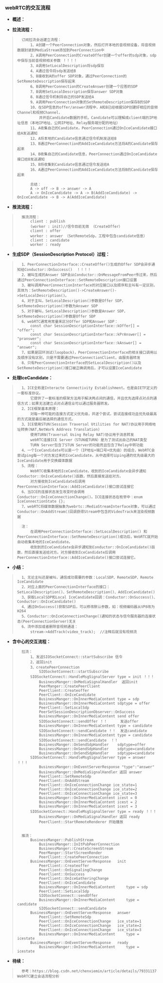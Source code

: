 ### webRTC的交互流程
- **概述：**
>
>
>
>
>
>

- **拉流流程：**
>       订阅拉流会话建立流程：
>           1、A创建一个PeerConnection对象，然后打开本地的音视频设备，将音视频数据封装到MediaStream添加到PeerConnection中
>           2、A调用PeerConnection的CreateOffer创建一个offer的sdp对象，sdp中保存当前音视频相关参数 ！！！！
>           3、A调用SetLocalDescription将sdp保存
>           4、A通过信令将sdp发送给B
>           5、B接收到A的offer SDP对象，通过PeerConnection的SetRemoteDescription保存起来
>           6、B调用PeerConnection的CreateAnswer创建一个应答的SDP
>           7、B调用SetLocalDescription保存answer SDP对象
>           8、B通过信令机制将自己的SDP发送给A
>           9、A调用PeerConnection对象的SetRemoteDescription保存B的SDP
>           10、在SDP信息的offer/answer流程中，A和B已经根据SDP创建好相应的音频Channel和视频Channel，
>               并开启Candidate数据的手机，Candidate可以理解成client端的IP地址信息（本地IP地址、公网IP地址、Relay服务端分配的地址）
>           11、A收集自己的Candidate，PeerConnection通过OnIceCandidate接口给A发送通知
>           12、A将本地的Candidate信息通过信令机制发送给B
>           13、B通过PeerConnection的AddIceCandidate方法将A的Candidate保存起来
>           14、B收集自己的Candidate信息，PeerConnection通过OnIceCandidate接口给B发送通知
>           15、B将收集到Candidate信息通过信令发送给A
>           16、A通过PeerConnection的AddIceCandidate方法将B的Candidate保存起来
>
>           总结：
>           A -> off -> B -> answer -> A
>           A -> OnIceCandidate -> A -> B(AddIceCandidate) -> OnIceCandidate -> B -> A(AddIceCandidate)
>

- **推流流程：**
>       推流流程：
>           client : publish
>           (worker : init)//信令目前无效 （CreateOffer）
>           client : offer
>           worker : answer （SetRemoteSdp，工程中包含candidate信息）
>           client : candidate
>           worker : ready
>
>

- **生成SDP（SessionDescription Protocol）过程：**
>       1、PeerConnectionInterface::CreateOffer()生成的Offer SDP会异步通知给Conductor::OnSuccess()  ！！！！
>       2、被叫生成的Answer SDP会从Conductor::OnMessageFromPeer传过来，然后通过PeerConnectionInterface::SetRemoteDescription接口设置
>       3、被叫调用PeerConnectionInterface的对应接口以及顺序和主叫有一定区别，具体为：SetRemoteDescription()->CreateAnswer()->SetLocalDescription()。
>       4、对于主叫，SetLocalDescription()参数是Offer SDP，SetRemoteDescription()参数为Answer SDP
>       5、对于被叫，SetLocalDescription()参数是Answer SDP，SetRemoteDescription()参数是Offer SDP
>       6、webRTC通常用常量来区分Offer SDP和Answer SDP：
>           const char SessionDescriptionInterface::kOffer[] = "offer";
>           const char SessionDescriptionInterface::kPrAnswer[] = "pranswer";
>           const char SessionDescriptionInterface::kAnswer[] = "answer";
>       7、如果是回环测试(loopback)，PeerConnectionInterface的相关接口调用以及顺序没有区别，只是不需要通过PeerConnectionClient，由服务器转发
>       8、只有PeerConnectionInterface的SetLocalDescription()以及SetRemoteDescription()接口被正确调用后，才可以设置IceCandidate
>

- **处理IceCandidate：**
>       1、ICE全称是Interacte Connectivity Establishment。也是由IETF定义的一套标准协议。
>           它提供了一套标准的框架方法用于解决两点间的通信，并且优先选择点对点的通信方式；如果无法建立点对点通信业可以通过服务器转发。
>       2、ICE框架基本原理：
>           对每一种可能的连接方式定义优先级，并逐个尝试，尝试连接成功且优先级最高的方式就是最后被选择的通信方式。
>       3、ICE使用STUN(Session Traversal Utilities for NAT)协议用于网络地址转换(NAT,NetWork Address Translation)
>           使用TURN(Traversal Using Relay NAT)协议用于消息转发
>           webRTC连接ICE Server（STUN或TURN）是为了测试出自己的NAT类型
>           TURN Server包含了STUN Server的功能而且包含了Relay中转功能
>       4、一个IceCandidate可以是一个（IP地址+端口号+优先级）的组合，WebRTC会尝试ping每一个对方发过来的IceCandidate，从中选择可以ping通的优先级最大的IceCandidate用于交换媒体数据
>       5、流程：
>           WebRTC收集本地的IceCandidate，收到的IceCandidate会异步通知Conductor::OnIceCandidate()函数，然后直接发送给对方。
>           对方接收到IceCandidate后调用PeerConnectionInterface::AddIceCandidate()接口尝试连接它
>       6、当ICE的连接状态发生改变时会调用Conductor::OnIceConnectionChange()。ICE连接状态在枚举中：enum IceConnectionState {};
>       7、webRTC将媒体数据抽象为webrtc::MediaStreamInterface对象，可以通过Conductor::OnAddStream()回调获得Stream中包含的VideoTrack来渲染视频数据
>
>       注：
>           在调用PeerConnectionInterface::SetLocalDescription() 和 PeerConnectionInterface::SetRemoteDescription()成功后，WebRTC就开始自动收集本地的IceCandidate。
>           收到到的IceCandidate会异步通知到Conductor::OnIceCandidate()函数，然后直接发送给对方。对方接收到IceCandidate后调用PeerConnectionInterface::AddIceCandidate()接口尝试连接它。
>
>
>

- **小结：**
>       1、无论主叫还是被叫，通信成功需要的参数：LocalSDP、RemoteSDP、Remote IceCandidate
>       2、对应上面的PeerConnectionInterface的接口：SetLocalDescription()、SetRemoteDescription()、AddIceCandidate()
>       3、获取LocalSDP和Local IceCandidate回调：Conductor::OnSuccess()、Conductor::OnIceCandidate()
>       4、通过OnSuccess()获取SDP后，可以修改默认参数，如：视频编码器从VP8改为H264
>       5、Conductor::OnIceConnectionChange()通知的状态与信令服务器的连接状态(PeerConnectionServer)无关
>       6、流中添加或者删除音视频通道：
>           stream->AddTrack(video_track);  //注释后就没有视频流
>

- **含中心的交互流程：**
>       拉流：
>           1、发送SIOSocketConnect::startSubscribe 信令
>           2、返回init
>           3、createPeerConnection
>               SIOSocketConnect::startSubscribe
>           SIOSocketConnect::HandleMsgSignalServer type = init ！！！
>               BusinessManger::OnMediaSignalHandler  返回init
>               PeerManger::CreatePeerClient
>               PeerClient::Createoffer
>               PeerClient::OnIceCandidate
>               BusinessManger::OnInnerMediaContent type = sdp
>               BusinessManger::OnInnerMediaContent sdptype = offer
>               PeerClient::SetLocalSdp
>               PeerSetSessionDescriptionObserver::OnSuccess
>               BusinessManger::OnInnerMediaContent send offer
>               SIOSocketConnect::sendOffer ！！      发送offer
>               BusinessManger::OnInnerMediaContent type = candidate
>               SIOSocketConnect::sendCandidate ！！  发送candidate
>               BusinessManger::OnInnerMediaContent type = candidate
>               SIOSocketConnect::sendCandidate  ！！
>               BusinessManger::OnSendSdpHandler    sdptype=offer
>               BusinessManger::OnSendSdpHandler    sdptype=candidate
>               BusinessManger::OnSendSdpHandler    sdptype=candidate
>           SIOSocketConnect::HandleMsgSignalServer type = answer ！！！
>               BusinessManger::OnEventServerResponse "type":"answer"
>               BusinessManger::OnMediaSignalHandler 返回 answer
>               PeerClient::SetRemoteSdp
>               PeerClient::OnAddStream
>               PeerClient::OnIceConnectionChange ice_state=1
>               PeerClient::OnIceConnectionChange ice_state=2
>               PeerClient::OnIceConnectionChange ice_state=3
>               BusinessManger::OnInnerMediaContent icest = 0
>               BusinessManger::OnInnerMediaContent icest = 2
>               BusinessManger::OnInnerMediaContent icest = 3
>           SIOSocketConnect::HandleMsgSignalServer type = ready ！！！
>               BusinessManger::OnMediaSignalHandler 返回 ready
>               PeerClient::StartRemoteRenderer 开始播放
>
>
>       推流：
>           BusinessManger::PublishStream
>               BusinessManger::InItPubPeerConnection
>               BusinessManger::CreateScreenStream
>               PeerManger::StartScreenRender
>               PeerClient::CreatePeerConnection
>           BusinessManger::OnEventServerResponse   init
>               PeerClient::Createoffer
>               PeerClient::OnSignalingChange
>               PeerClient::OnSuccess
>               PeerClient::OnIceGatheringChange
>               PeerClient::OnIceCandidate
>               BusinessManger::OnInnerMediaContent     type = sdp
>               PeerClient::SetLocalSdp
>               SIOSocketConnect::sendOffer
>               BusinessManger::OnInnerMediaContent     type = candidate
>               SIOSocketConnect::sendCandidate
>           BusinessManger::OnEventServerResponse   answer
>               PeerClient::SetRemoteSdp
>               PeerClient::OnIceConnectionChange   ice_state=1
>               PeerClient::OnIceConnectionChange   ice_state=2
>               PeerClient::OnIceConnectionChange   ice_state=3
>               BusinessManger::OnInnerMediaContent     type = icestate
>           BusinessManger::OnEventServerResponse   ready
>               BusinessManger::OnInnerMediaContent     type = icestate
>
>
>
>

- **待续：**
>       参考：https://blog.csdn.net/chenxiemin/article/details/79331137    WebRTC建立会话流程分析
>
>
>
>
>
>
>
>
>
>
>
>
>
>
